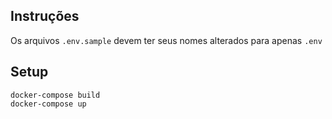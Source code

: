 ## Instruções

Os arquivos `.env.sample` devem ter seus nomes alterados para apenas `.env`

## Setup

```
docker-compose build
docker-compose up
```
